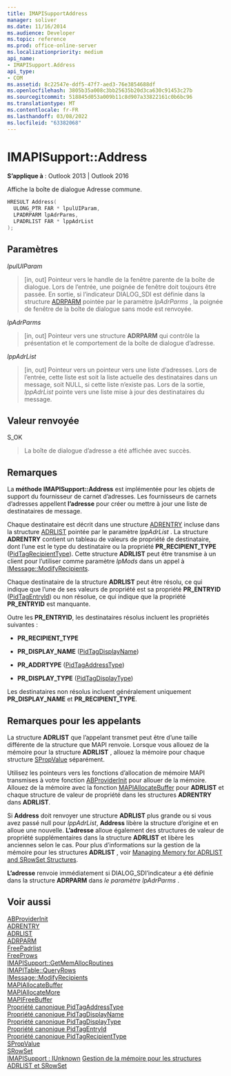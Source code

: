 ```yaml
---
title: IMAPISupportAddress
manager: soliver
ms.date: 11/16/2014
ms.audience: Developer
ms.topic: reference
ms.prod: office-online-server
ms.localizationpriority: medium
api_name:
- IMAPISupport.Address
api_type:
- COM
ms.assetid: 8c22547e-ddf5-47f7-aed3-76e3854688df
ms.openlocfilehash: 3805b35a008c3bb25635b20d3ca630c91453c27b
ms.sourcegitcommit: 518845d053a009b11c8d907a33822161c0b6bc96
ms.translationtype: MT
ms.contentlocale: fr-FR
ms.lasthandoff: 03/08/2022
ms.locfileid: "63382068"
---
```

# <a name="imapisupportaddress"></a>IMAPISupport::Address

**S’applique à** : Outlook 2013 | Outlook 2016

Affiche la boîte de dialogue Adresse commune.
 
```cpp
HRESULT Address(
  ULONG_PTR FAR * lpulUIParam,
  LPADRPARM lpAdrParms,
  LPADRLIST FAR * lppAdrList
);
```

## <a name="parameters"></a>Paramètres

 _lpulUIParam_

> [in, out] Pointeur vers le handle de la fenêtre parente de la boîte de dialogue. Lors de l’entrée, une poignée de fenêtre doit toujours être passée. En sortie, si l’indicateur DIALOG_SDI est définie dans la structure [ADRPARM](adrparm.md) pointée par le paramètre _lpAdrParms_ , la poignée de fenêtre de la boîte de dialogue sans mode est renvoyée.

 _lpAdrParms_

> [in, out] Pointeur vers une structure **ADRPARM** qui contrôle la présentation et le comportement de la boîte de dialogue d’adresse.

 _lppAdrList_

> [in, out] Pointeur vers un pointeur vers une liste d’adresses. Lors de l’entrée, cette liste est soit la liste actuelle des destinataires dans un message, soit NULL, si cette liste n’existe pas. Lors de la sortie, _lppAdrList_ pointe vers une liste mise à jour des destinataires du message.

## <a name="return-value"></a>Valeur renvoyée

S_OK

> La boîte de dialogue d’adresse a été affichée avec succès.

## <a name="remarks"></a>Remarques

La **méthode IMAPISupport::Address** est implémentée pour les objets de support du fournisseur de carnet d’adresses. Les fournisseurs de carnets d’adresses appellent **l’adresse** pour créer ou mettre à jour une liste de destinataires de message.

Chaque destinataire est décrit dans une structure [ADRENTRY](adrentry.md) incluse dans la structure [ADRLIST](adrlist.md) pointée par le paramètre _lppAdrList_ . La structure **ADRENTRY** contient un tableau de valeurs de propriété de destinataire, dont l’une est le type du destinataire ou la propriété **PR_RECIPIENT_TYPE** ([PidTagRecipientType](pidtagrecipienttype-canonical-property.md)). Cette structure **ADRLIST** peut être transmise à un client pour l’utiliser comme paramètre _lpMods_ dans un appel à [IMessage::ModifyRecipients](imessage-modifyrecipients.md).

Chaque destinataire de la structure **ADRLIST** peut être résolu, ce qui indique que l’une de ses valeurs de propriété est sa propriété **PR_ENTRYID** ([PidTagEntryId](pidtagentryid-canonical-property.md)) ou non résolue, ce qui indique que la propriété **PR_ENTRYID** est manquante.

Outre les **PR_ENTRYID**, les destinataires résolus incluent les propriétés suivantes :

- **PR_RECIPIENT_TYPE**

- **PR_DISPLAY_NAME** ([PidTagDisplayName](pidtagdisplayname-canonical-property.md))

- **PR_ADDRTYPE** ([PidTagAddressType](pidtagaddresstype-canonical-property.md))

- **PR_DISPLAY_TYPE** ([PidTagDisplayType](pidtagdisplaytype-canonical-property.md))

Les destinataires non résolus incluent généralement uniquement **PR_DISPLAY_NAME** et **PR_RECIPIENT_TYPE**.

## <a name="notes-to-callers"></a>Remarques pour les appelants

La structure **ADRLIST** que l’appelant transmet peut être d’une taille différente de la structure que MAPI renvoie. Lorsque vous allouez de la mémoire pour la structure **ADRLIST** , allouez la mémoire pour chaque structure [SPropValue](spropvalue.md) séparément.

Utilisez les pointeurs vers les fonctions d’allocation de mémoire MAPI transmises à votre fonction [ABProviderInit](abproviderinit.md) pour allouer de la mémoire. Allouez de la mémoire avec la fonction [MAPIAllocateBuffer](mapiallocatebuffer.md) pour **ADRLIST** et chaque structure de valeur de propriété dans les structures **ADRENTRY** dans **ADRLIST**.

Si **Address** doit renvoyer une structure **ADRLIST** plus grande ou si vous avez passé null pour _lppAdrList_, **Address** libère la structure d’origine et en alloue une nouvelle. **L’adresse** alloue également des structures de valeur de propriété supplémentaires dans la structure **ADRLIST** et libère les anciennes selon le cas. Pour plus d’informations sur la gestion de la mémoire pour les structures **ADRLIST** , voir [Managing Memory for ADRLIST and SRowSet Structures](managing-memory-for-adrlist-and-srowset-structures.md).

 **L’adresse** renvoie immédiatement si DIALOG_SDI’indicateur a été définie dans la structure **ADRPARM** dans _le paramètre lpAdrParms_ .

## <a name="see-also"></a>Voir aussi

[ABProviderInit](abproviderinit.md)  
[ADRENTRY](adrentry.md)  
[ADRLIST](adrlist.md)  
[ADRPARM](adrparm.md)  
[FreePadrlist](freepadrlist.md)  
[FreeProws](freeprows.md)  
[IMAPISupport::GetMemAllocRoutines](imapisupport-getmemallocroutines.md)  
[IMAPITable::QueryRows](imapitable-queryrows.md)  
[IMessage::ModifyRecipients](imessage-modifyrecipients.md)  
[MAPIAllocateBuffer](mapiallocatebuffer.md)  
[MAPIAllocateMore](mapiallocatemore.md)  
[MAPIFreeBuffer](mapifreebuffer.md)  
[Propriété canonique PidTagAddressType](pidtagaddresstype-canonical-property.md)  
[Propriété canonique PidTagDisplayName](pidtagdisplayname-canonical-property.md)  
[Propriété canonique PidTagDisplayType](pidtagdisplaytype-canonical-property.md)  
[Propriété canonique PidTagEntryId](pidtagentryid-canonical-property.md)  
[Propriété canonique PidTagRecipientType](pidtagrecipienttype-canonical-property.md)  
[SPropValue](spropvalue.md)  
[SRowSet](srowset.md)  
[IMAPISupport : IUnknown](imapisupportiunknown.md)
 [Gestion de la mémoire pour les structures ADRLIST et SRowSet](managing-memory-for-adrlist-and-srowset-structures.md)
